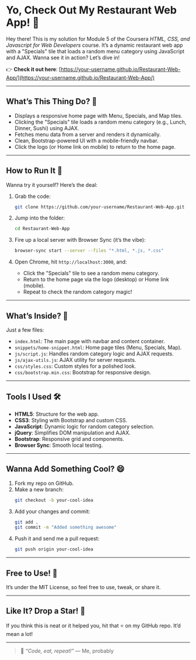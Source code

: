 # Yo, Check Out My Restaurant Web App! 🍜

Hey there! This is my solution for Module 5 of the Coursera *HTML, CSS, and Javascript for Web Developers* course. It’s a dynamic restaurant web app with a "Specials" tile that loads a random menu category using JavaScript and AJAX. Wanna see it in action? Let’s dive in!

👉 **Check it out here**: [https://your-username.github.io/Restaurant-Web-App/](https://your-username.github.io/Restaurant-Web-App/)

---

## What’s This Thing Do? 🤔

- Displays a responsive home page with Menu, Specials, and Map tiles.
- Clicking the "Specials" tile loads a random menu category (e.g., Lunch, Dinner, Sushi) using AJAX.
- Fetches menu data from a server and renders it dynamically.
- Clean, Bootstrap-powered UI with a mobile-friendly navbar.
- Click the logo (or Home link on mobile) to return to the home page.

---

## How to Run It 🚀

Wanna try it yourself? Here’s the deal:

1. Grab the code:
   ```bash
   git clone https://github.com/your-username/Restaurant-Web-App.git
   ```

2. Jump into the folder:
   ```bash
   cd Restaurant-Web-App
   ```

3. Fire up a local server with Browser Sync (it’s the vibe):
   ```bash
   browser-sync start --server --files "*.html, *.js, *.css"
   ```

4. Open Chrome, hit `http://localhost:3000`, and:
   - Click the "Specials" tile to see a random menu category.
   - Return to the home page via the logo (desktop) or Home link (mobile).
   - Repeat to check the random category magic!

---

## What’s Inside? 📂

Just a few files:
- `index.html`: The main page with navbar and content container.
- `snippets/home-snippet.html`: Home page tiles (Menu, Specials, Map).
- `js/script.js`: Handles random category logic and AJAX requests.
- `js/ajax-utils.js`: AJAX utility for server requests.
- `css/styles.css`: Custom styles for a polished look.
- `css/bootstrap.min.css`: Bootstrap for responsive design.

---

## Tools I Used 🛠️

- **HTML5**: Structure for the web app.
- **CSS3**: Styling with Bootstrap and custom CSS.
- **JavaScript**: Dynamic logic for random category selection.
- **jQuery**: Simplifies DOM manipulation and AJAX.
- **Bootstrap**: Responsive grid and components.
- **Browser Sync**: Smooth local testing.

---

## Wanna Add Something Cool? 😄

1. Fork my repo on GitHub.
2. Make a new branch:
   ```bash
   git checkout -b your-cool-idea
   ```
3. Add your changes and commit:
   ```bash
   git add .
   git commit -m "Added something awesome"
   ```
4. Push it and send me a pull request:
   ```bash
   git push origin your-cool-idea
   ```

---

## Free to Use! 📜

It’s under the MIT License, so feel free to use, tweak, or share it.

---

## Like It? Drop a Star! 🌟

If you think this is neat or it helped you, hit that ⭐ on my GitHub repo. It’d mean a lot!

---

> 💬 *“Code, eat, repeat!”* — Me, probably
